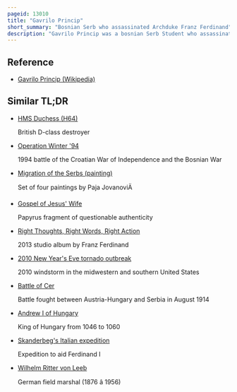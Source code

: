```yaml
---
pageid: 13010
title: "Gavrilo Princip"
short_summary: "Bosnian Serb who assassinated Archduke Franz Ferdinand"
description: "Gavrilo Princip was a bosnian Serb Student who assassinated archduke Franz ferdinand heir presumptive to the Throne of austria-hungary and his Wife Sophie Duchess Von Hohenberg on 28 June 1914 in Saraje. The Killing of the Archduke and his Wife set off the July Crisis, a Chain of Events that within one Month led to the Outbreak of World War i."
---
```


## Reference

- [Gavrilo Princip (Wikipedia)](https://en.wikipedia.org/?curid=13010)

## Similar TL;DR

- [HMS Duchess (H64)](/tldr/en/hms-duchess-h64)

  British D-class destroyer

- [Operation Winter '94](/tldr/en/operation-winter-94)

  1994 battle of the Croatian War of Independence and the Bosnian War

- [Migration of the Serbs (painting)](/tldr/en/migration-of-the-serbs-painting)

  Set of four paintings by Paja JovanoviÄ

- [Gospel of Jesus' Wife](/tldr/en/gospel-of-jesus-wife)

  Papyrus fragment of questionable authenticity

- [Right Thoughts, Right Words, Right Action](/tldr/en/right-thoughts-right-words-right-action)

  2013 studio album by Franz Ferdinand

- [2010 New Year's Eve tornado outbreak](/tldr/en/2010-new-years-eve-tornado-outbreak)

  2010 windstorm in the midwestern and southern United States

- [Battle of Cer](/tldr/en/battle-of-cer)

  Battle fought between Austria-Hungary and Serbia in August 1914

- [Andrew I of Hungary](/tldr/en/andrew-i-of-hungary)

  King of Hungary from 1046 to 1060

- [Skanderbeg's Italian expedition](/tldr/en/skanderbegs-italian-expedition)

  Expedition to aid Ferdinand I

- [Wilhelm Ritter von Leeb](/tldr/en/wilhelm-ritter-von-leeb)

  German field marshal (1876 â 1956)
